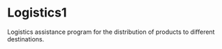 # Logistics1
Logistics assistance program for the distribution of products to different destinations.
